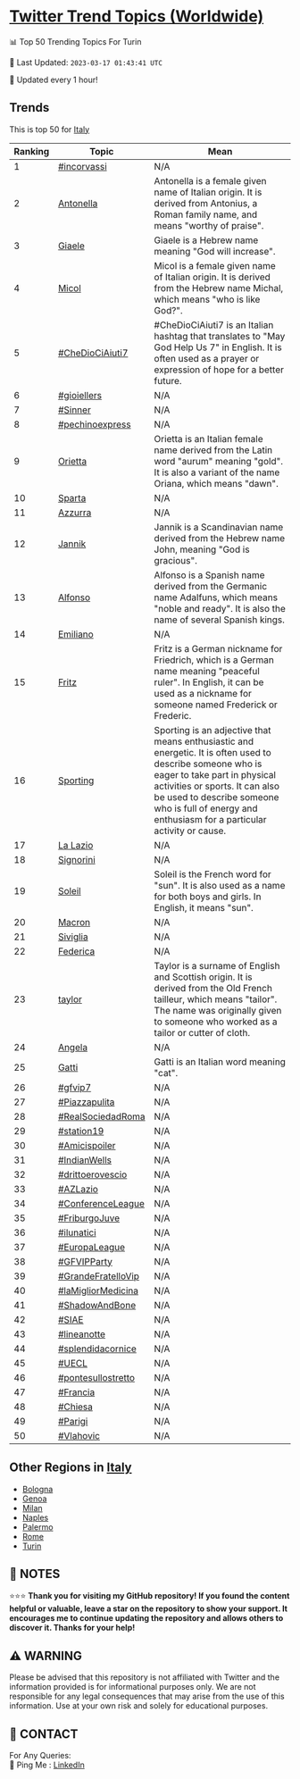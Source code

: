 [Twitter Trend Topics (Worldwide)](https://github.com/ErcinDedeoglu/Twitter-Trend-Topics)
==========


📊 Top 50 Trending Topics For Turin

📆 Last Updated: `2023-03-17 01:43:41 UTC`

🔧 Updated every 1 hour!


## Trends

This is top 50 for [Italy](</Italy>)

| Ranking | Topic | Mean |
| ------- | ------------ | ------------ |
| 1 | [#incorvassi](http://twitter.com/search?q=%23incorvassi) | N/A |
| 2 | [Antonella](http://twitter.com/search?q=Antonella) | Antonella is a female given name of Italian origin. It is derived from Antonius, a Roman family name, and means "worthy of praise". |
| 3 | [Giaele](http://twitter.com/search?q=Giaele) | Giaele is a Hebrew name meaning "God will increase". |
| 4 | [Micol](http://twitter.com/search?q=Micol) | Micol is a female given name of Italian origin. It is derived from the Hebrew name Michal, which means "who is like God?". |
| 5 | [#CheDioCiAiuti7](http://twitter.com/search?q=%23CheDioCiAiuti7) | #CheDioCiAiuti7 is an Italian hashtag that translates to "May God Help Us 7" in English. It is often used as a prayer or expression of hope for a better future. |
| 6 | [#gioiellers](http://twitter.com/search?q=%23gioiellers) | N/A |
| 7 | [#Sinner](http://twitter.com/search?q=%23Sinner) | N/A |
| 8 | [#pechinoexpress](http://twitter.com/search?q=%23pechinoexpress) | N/A |
| 9 | [Orietta](http://twitter.com/search?q=Orietta) | Orietta is an Italian female name derived from the Latin word "aurum" meaning "gold". It is also a variant of the name Oriana, which means "dawn". |
| 10 | [Sparta](http://twitter.com/search?q=Sparta) | N/A |
| 11 | [Azzurra](http://twitter.com/search?q=Azzurra) | N/A |
| 12 | [Jannik](http://twitter.com/search?q=Jannik) | Jannik is a Scandinavian name derived from the Hebrew name John, meaning "God is gracious". |
| 13 | [Alfonso](http://twitter.com/search?q=Alfonso) | Alfonso is a Spanish name derived from the Germanic name Adalfuns, which means "noble and ready". It is also the name of several Spanish kings. |
| 14 | [Emiliano](http://twitter.com/search?q=Emiliano) | N/A |
| 15 | [Fritz](http://twitter.com/search?q=Fritz) | Fritz is a German nickname for Friedrich, which is a German name meaning "peaceful ruler". In English, it can be used as a nickname for someone named Frederick or Frederic. |
| 16 | [Sporting](http://twitter.com/search?q=Sporting) | Sporting is an adjective that means enthusiastic and energetic. It is often used to describe someone who is eager to take part in physical activities or sports. It can also be used to describe someone who is full of energy and enthusiasm for a particular activity or cause. |
| 17 | [La Lazio](http://twitter.com/search?q=La+Lazio) | N/A |
| 18 | [Signorini](http://twitter.com/search?q=Signorini) | N/A |
| 19 | [Soleil](http://twitter.com/search?q=Soleil) | Soleil is the French word for "sun". It is also used as a name for both boys and girls. In English, it means "sun". |
| 20 | [Macron](http://twitter.com/search?q=Macron) | N/A |
| 21 | [Siviglia](http://twitter.com/search?q=Siviglia) | N/A |
| 22 | [Federica](http://twitter.com/search?q=Federica) | N/A |
| 23 | [taylor](http://twitter.com/search?q=taylor) | Taylor is a surname of English and Scottish origin. It is derived from the Old French tailleur, which means "tailor". The name was originally given to someone who worked as a tailor or cutter of cloth. |
| 24 | [Angela](http://twitter.com/search?q=Angela) | N/A |
| 25 | [Gatti](http://twitter.com/search?q=Gatti) | Gatti is an Italian word meaning "cat". |
| 26 | [#gfvip7](http://twitter.com/search?q=%23gfvip7) | N/A |
| 27 | [#Piazzapulita](http://twitter.com/search?q=%23Piazzapulita) | N/A |
| 28 | [#RealSociedadRoma](http://twitter.com/search?q=%23RealSociedadRoma) | N/A |
| 29 | [#station19](http://twitter.com/search?q=%23station19) | N/A |
| 30 | [#Amicispoiler](http://twitter.com/search?q=%23Amicispoiler) | N/A |
| 31 | [#IndianWells](http://twitter.com/search?q=%23IndianWells) | N/A |
| 32 | [#drittoerovescio](http://twitter.com/search?q=%23drittoerovescio) | N/A |
| 33 | [#AZLazio](http://twitter.com/search?q=%23AZLazio) | N/A |
| 34 | [#ConferenceLeague](http://twitter.com/search?q=%23ConferenceLeague) | N/A |
| 35 | [#FriburgoJuve](http://twitter.com/search?q=%23FriburgoJuve) | N/A |
| 36 | [#ilunatici](http://twitter.com/search?q=%23ilunatici) | N/A |
| 37 | [#EuropaLeague](http://twitter.com/search?q=%23EuropaLeague) | N/A |
| 38 | [#GFVIPParty](http://twitter.com/search?q=%23GFVIPParty) | N/A |
| 39 | [#GrandeFratelloVip](http://twitter.com/search?q=%23GrandeFratelloVip) | N/A |
| 40 | [#laMigliorMedicina](http://twitter.com/search?q=%23laMigliorMedicina) | N/A |
| 41 | [#ShadowAndBone](http://twitter.com/search?q=%23ShadowAndBone) | N/A |
| 42 | [#SIAE](http://twitter.com/search?q=%23SIAE) | N/A |
| 43 | [#lineanotte](http://twitter.com/search?q=%23lineanotte) | N/A |
| 44 | [#splendidacornice](http://twitter.com/search?q=%23splendidacornice) | N/A |
| 45 | [#UECL](http://twitter.com/search?q=%23UECL) | N/A |
| 46 | [#pontesullostretto](http://twitter.com/search?q=%23pontesullostretto) | N/A |
| 47 | [#Francia](http://twitter.com/search?q=%23Francia) | N/A |
| 48 | [#Chiesa](http://twitter.com/search?q=%23Chiesa) | N/A |
| 49 | [#Parigi](http://twitter.com/search?q=%23Parigi) | N/A |
| 50 | [#Vlahovic](http://twitter.com/search?q=%23Vlahovic) | N/A |



## Other Regions in [Italy](</Italy>)

* [Bologna](</Italy/Bologna.md>)
* [Genoa](</Italy/Genoa.md>)
* [Milan](</Italy/Milan.md>)
* [Naples](</Italy/Naples.md>)
* [Palermo](</Italy/Palermo.md>)
* [Rome](</Italy/Rome.md>)
* [Turin](</Italy/Turin.md>)



## 📝 NOTES

⭐⭐⭐ **Thank you for visiting my GitHub repository! If you found the content helpful or valuable, leave a star on the repository to show your support. It encourages me to continue updating the repository and allows others to discover it. Thanks for your help!**


## ⚠️ WARNING

Please be advised that this repository is not affiliated with Twitter and the information provided is for informational purposes only. We are not responsible for any legal consequences that may arise from the use of this information. Use at your own risk and solely for educational purposes.


## 📨 CONTACT

 For Any Queries:  
            🏓 Ping Me : [LinkedIn](https://www.linkedin.com/in/ercindedeoglu/)

